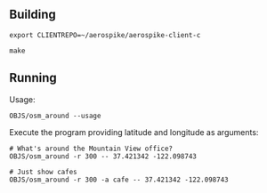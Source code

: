
Building
----------------------------------------------------------------

    export CLIENTREPO=~/aerospike/aerospike-client-c

    make
    

Running
----------------------------------------------------------------

Usage:

    OBJS/osm_around --usage

Execute the program providing latitude and longitude as arguments:

    # What's around the Mountain View office?
    OBJS/osm_around -r 300 -- 37.421342 -122.098743

    # Just show cafes
    OBJS/osm_around -r 300 -a cafe -- 37.421342 -122.098743
